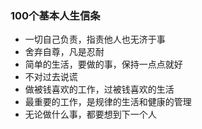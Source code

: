 ### 100个基本人生信条

- 一切自己负责，指责他人也无济于事
- 舍弃自尊，凡是忍耐
- 简单的生活，要做的事，保持一点点就好
- 不对过去说谎
- 做被钱喜欢的工作，过被钱喜欢的生活
- 最重要的工作，是规律的生活和健康的管理
- 无论做什么事，都要想到下一个人